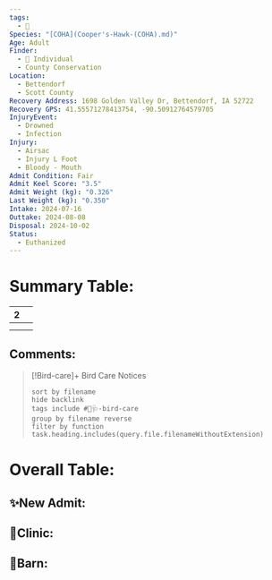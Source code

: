 ```yaml
---
tags:
  - 🦅
Species: "[COHA](Cooper's-Hawk-(COHA).md)"
Age: Adult
Finder:
  - 🧑 Individual
  - County Conservation
Location:
  - Bettendorf
  - Scott County
Recovery Address: 1698 Golden Valley Dr, Bettendorf, IA 52722
Recovery GPS: 41.55571278413754, -90.50912764579705
InjuryEvent:
  - Drowned
  - Infection
Injury:
  - Airsac
  - Injury L Foot
  - Bloody - Mouth
Admit Condition: Fair
Admit Keel Score: "3.5"
Admit Weight (kg): "0.326"
Last Weight (kg): "0.350"
Intake: 2024-07-16
Outtake: 2024-08-08
Disposal: 2024-10-02
Status:
  - Euthanized
---
```


# Summary Table:

<div><table class="dataview table-view-table"><thead class="table-view-thead"><tr class="table-view-tr-header"><th class="table-view-th"><span></span><span class="dataview small-text">2</span></th><th class="table-view-th"><span></span></th></tr></thead><tbody class="table-view-tbody"><tr><td><span></span></td><td><span></span></td></tr><tr><td><span></span></td><td><span></span></td></tr></tbody></table></div>

## Comments:

> [!Bird-care]+ Bird Care Notices
>   ```tasks 
>   sort by filename
>   hide backlink
>   tags include #🦅🩺-bird-care 
>   group by filename reverse
>   filter by function task.heading.includes(query.file.filenameWithoutExtension)
>   ```

# Overall Table:

## ✨New Admit:



## 🏥Clinic:



## 🏡Barn:


